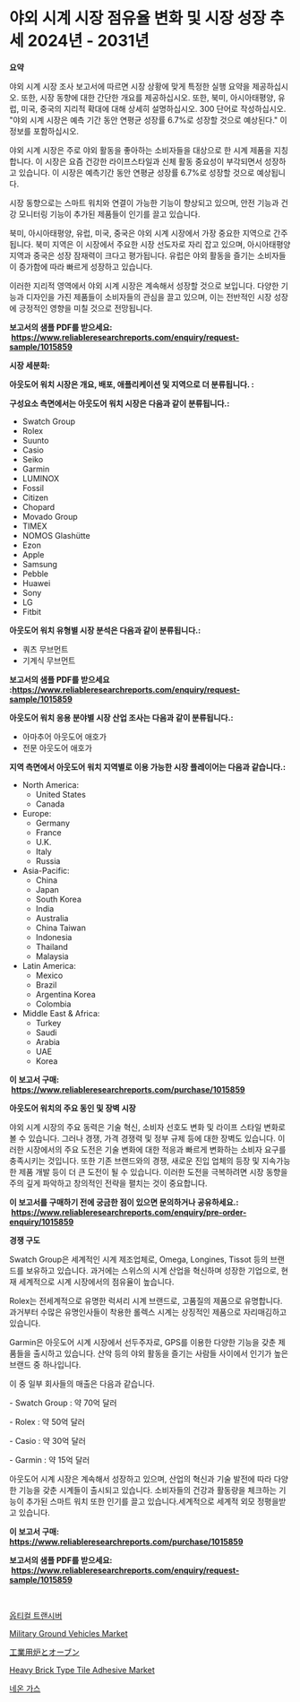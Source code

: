 <p><h1>야외 시계 시장 점유율 변화 및 시장 성장 추세 2024년 - 2031년</h1></p><p><strong>요약</strong></p>
<p><p>야외 시계 시장 조사 보고서에 따르면 시장 상황에 맞게 특정한 실행 요약을 제공하십시오. 또한, 시장 동향에 대한 간단한 개요를 제공하십시오. 또한, 북미, 아시아태평양, 유럽, 미국, 중국의 지리적 확대에 대해 상세히 설명하십시오. 300 단어로 작성하십시오. "야외 시계 시장은 예측 기간 동안 연평균 성장률 6.7%로 성장할 것으로 예상된다." 이 정보를 포함하십시오.</p><p>야외 시계 시장은 주로 야외 활동을 좋아하는 소비자들을 대상으로 한 시계 제품을 지칭합니다. 이 시장은 요즘 건강한 라이프스타일과 신체 활동 중요성이 부각되면서 성장하고 있습니다. 이 시장은 예측기간 동안 연평균 성장률 6.7%로 성장할 것으로 예상됩니다.</p><p>시장 동향으로는 스마트 워치와 연결이 가능한 기능이 향상되고 있으며, 안전 기능과 건강 모니터링 기능이 추가된 제품들이 인기를 끌고 있습니다.</p><p>북미, 아시아태평양, 유럽, 미국, 중국은 야외 시계 시장에서 가장 중요한 지역으로 간주됩니다. 북미 지역은 이 시장에서 주요한 시장 선도자로 자리 잡고 있으며, 아시아태평양 지역과 중국은 성장 잠재력이 크다고 평가됩니다. 유럽은 야외 활동을 즐기는 소비자들이 증가함에 따라 빠르게 성장하고 있습니다.</p><p>이러한 지리적 영역에서 야외 시계 시장은 계속해서 성장할 것으로 보입니다. 다양한 기능과 디자인을 가진 제품들이 소비자들의 관심을 끌고 있으며, 이는 전반적인 시장 성장에 긍정적인 영향을 미칠 것으로 전망됩니다.</p></p>
<p><strong>보고서의 샘플 PDF를 받으세요: &nbsp;<a href="https://www.reliableresearchreports.com/enquiry/request-sample/1015859">https://www.reliableresearchreports.com/enquiry/request-sample/1015859</a></strong></p>
<p><strong>시장 세분화:</strong></p>
<p><strong> 아웃도어 워치 시장은 개요, 배포, 애플리케이션 및 지역으로 더 분류됩니다. :</strong></p>
<p><strong>구성요소 측면에서는 아웃도어 워치 시장은 다음과 같이 분류됩니다.:</strong></p>
<p><ul><li>Swatch Group</li><li>Rolex</li><li>Suunto</li><li>Casio</li><li>Seiko</li><li>Garmin</li><li>LUMINOX</li><li>Fossil</li><li>Citizen</li><li>Chopard</li><li>Movado Group</li><li>TIMEX</li><li>NOMOS Glashütte</li><li>Ezon</li><li>Apple</li><li>Samsung</li><li>Pebble</li><li>Huawei</li><li>Sony</li><li>LG</li><li>Fitbit</li></ul></p>
<p><strong> 아웃도어 워치 유형별 시장 분석은 다음과 같이 분류됩니다.:</strong></p>
<p><ul><li>쿼츠 무브먼트</li><li>기계식 무브먼트</li></ul></p>
<p><strong>보고서의 샘플 PDF를 받으세요 :<a href="https://www.reliableresearchreports.com/enquiry/request-sample/1015859">https://www.reliableresearchreports.com/enquiry/request-sample/1015859</a></strong></p>
<p><strong> 아웃도어 워치 응용 분야별 시장 산업 조사는 다음과 같이 분류됩니다.:</strong></p>
<p><ul><li>아마추어 아웃도어 애호가</li><li>전문 아웃도어 애호가</li></ul></p>
<p><strong>지역 측면에서 아웃도어 워치 지역별로 이용 가능한 시장 플레이어는 다음과 같습니다.:</strong></p>
<p><ul>
    <li>
        North America:
        <ul>
            <li>United States</li>
            <li>Canada</li>
        </ul>
    </li>
    <li>
        Europe:
        <ul>
            <li>Germany</li>
            <li>France</li>
            <li>U.K.</li>
            <li>Italy</li>
            <li>Russia</li>
        </ul>
    </li>
    <li>
        Asia-Pacific:
        <ul>
            <li>China</li>
            <li>Japan</li>
            <li>South Korea</li>
            <li>India</li>
            <li>Australia</li>
            <li>China Taiwan</li>
            <li>Indonesia</li>
            <li>Thailand</li>
            <li>Malaysia</li>
        </ul>
    </li>
    <li>
        Latin America:
        <ul>
            <li>Mexico</li>
            <li>Brazil</li>
            <li>Argentina Korea</li>
            <li>Colombia</li>
        </ul>
    </li>
    <li>
        Middle East & Africa:
        <ul>
            <li>Turkey</li>
            <li>Saudi</li>
            <li>Arabia</li>
            <li>UAE</li>
            <li>Korea</li>
        </ul>
    </li>
    </ul></p>
<p><strong>이 보고서 구매: &nbsp;<a href="https://www.reliableresearchreports.com/purchase/1015859">https://www.reliableresearchreports.com/purchase/1015859</a></strong></p>
<p><strong>아웃도어 워치의 주요 동인 및 장벽 시장</strong></p>
<p><p>야외 시계 시장의 주요 동력은 기술 혁신, 소비자 선호도 변화 및 라이프 스타일 변화로 볼 수 있습니다. 그러나 경쟁, 가격 경쟁력 및 정부 규제 등에 대한 장벽도 있습니다. 이러한 시장에서의 주요 도전은 기술 변화에 대한 적응과 빠르게 변화하는 소비자 요구를 충족시키는 것입니다. 또한 기존 브랜드와의 경쟁, 새로운 진입 업체의 등장 및 지속가능한 제품 개발 등이 더 큰 도전이 될 수 있습니다. 이러한 도전을 극복하려면 시장 동향을 주의 깊게 파악하고 창의적인 전략을 펼치는 것이 중요합니다.</p></p>
<p><strong>이 보고서를 구매하기 전에 궁금한 점이 있으면 문의하거나 공유하세요.: &nbsp;<a href="https://www.reliableresearchreports.com/enquiry/pre-order-enquiry/1015859">https://www.reliableresearchreports.com/enquiry/pre-order-enquiry/1015859</a></strong></p>
<p><strong>경쟁 구도</strong></p>
<p><p>Swatch Group은 세계적인 시계 제조업체로, Omega, Longines, Tissot 등의 브랜드를 보유하고 있습니다. 과거에는 스위스의 시계 산업을 혁신하며 성장한 기업으로, 현재 세계적으로 시계 시장에서의 점유율이 높습니다.</p><p>Rolex는 전세계적으로 유명한 럭셔리 시계 브랜드로, 고품질의 제품으로 유명합니다. 과거부터 수많은 유명인사들이 착용한 롤렉스 시계는 상징적인 제품으로 자리매김하고 있습니다.</p><p>Garmin은 아웃도어 시계 시장에서 선두주자로, GPS를 이용한 다양한 기능을 갖춘 제품들을 출시하고 있습니다. 산악 등의 야외 활동을 즐기는 사람들 사이에서 인기가 높은 브랜드 중 하나입니다.</p><p>이 중 일부 회사들의 매출은 다음과 같습니다.</p><p>- Swatch Group : 약 70억 달러</p><p>- Rolex : 약 50억 달러</p><p>- Casio : 약 30억 달러</p><p>- Garmin : 약 15억 달러</p><p>아웃도어 시계 시장은 계속해서 성장하고 있으며, 산업의 혁신과 기술 발전에 따라 다양한 기능을 갖춘 시계들이 출시되고 있습니다. 소비자들의 건강과 활동량을 체크하는 기능이 추가된 스마트 워치 또한 인기를 끌고 있습니다.세계적으로 세계적 외모 정평을받고 있습니다.</p></p>
<p><strong>이 보고서 구매: &nbsp; <a href="https://www.reliableresearchreports.com/purchase/1015859">https://www.reliableresearchreports.com/purchase/1015859</a></strong></p>
<p><strong>보고서의 샘플 PDF를 받으세요: &nbsp;<a href="https://www.reliableresearchreports.com/enquiry/request-sample/1015859">https://www.reliableresearchreports.com/enquiry/request-sample/1015859</a></strong><strong></strong></p>
<p>&nbsp;</p>
<p><p><a href="https://github.com/vskv4779xr1/Market-Research-Report-List-1/blob/main/9916444187847.md">옵티컬 트랜시버</a></p><p><a href="https://github.com/mahnoor2003/Market-Research-Report-List-3/blob/main/military-ground-vehicles-market.md">Military Ground Vehicles Market</a></p><p><a href="https://github.com/mcbeesbxa270/Market-Research-Report-List-1/blob/main/1469561187912.md">工業用炉とオーブン</a></p><p><a href="https://invited-way-688.notion.site/Heavy-Brick-Type-Tile-Adhesive-Market-Size-Focuses-on-Market-Dynamics-In-Depth-Analysis-and-Future--3f6267d2649f4caf8b8678d0ecae1509">Heavy Brick Type Tile Adhesive Market</a></p><p><a href="https://github.com/xvz497517413/Market-Research-Report-List-1/blob/main/8575420187846.md">네온 가스</a></p></p>